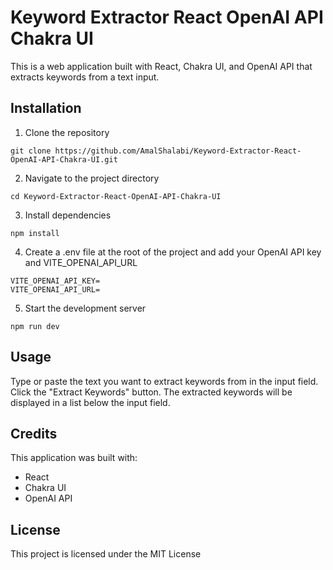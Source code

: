 # Keyword Extractor React OpenAI API Chakra UI

This is a web application built with React, Chakra UI, and OpenAI API that extracts keywords from a text input.

## Installation
1. Clone the repository
```
git clone https://github.com/AmalShalabi/Keyword-Extractor-React-OpenAI-API-Chakra-UI.git
```
2. Navigate to the project directory
```
cd Keyword-Extractor-React-OpenAI-API-Chakra-UI
```
3. Install dependencies
```
npm install
```
4. Create a .env file at the root of the project and add your OpenAI API key and VITE_OPENAI_API_URL
```
VITE_OPENAI_API_KEY=
VITE_OPENAI_API_URL=
```
5. Start the development server
```
npm run dev
```
## Usage
Type or paste the text you want to extract keywords from in the input field.
Click the "Extract Keywords" button.
The extracted keywords will be displayed in a list below the input field.

## Credits
This application was built with:
- React
- Chakra UI
- OpenAI API

## License
This project is licensed under the MIT License 
